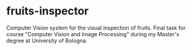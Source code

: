 # fruits-inspector
Computer Vision system for the visual inspection of fruits. Final task for course "Computer Vision and Image Processing" during my Master's degree at University of Bologna.
